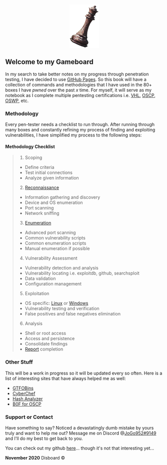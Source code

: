 <p align="center">
  <img src="/assets/images/queen-small.png"> 
</p>

## Welcome to my Gameboard

In my search to take better notes on my progress through penetration testing, I have decided to use [GitHub Pages](https://pages.github.com/). So this book will have a collection of commands and methodologies that I have used in the 80+ boxes I have _pwned_ over the past _x_ time. For myself, it will serve as my notebook as I complete multiple pentesting certifications i.e. [VHL](https://www.virtualhackinglabs.com/), [OSCP](https://www.offensive-security.com/pwk-oscp/), [OSWP](https://www.offensive-security.com/wifu-oswp/), etc.

### Methodology

Every pen-tester needs a checklist to run through. After running through many boxes and constantly refining my process of finding and exploiting vulnerabilities, I have simplified my process to the following steps:

#### Methodology Checklist

> 1. Scoping
>   - Define criteria
>   - Test initial connections
>   - Analyze given information
> 2. [Reconnaissance](recon/alpha.md)
>   - Information gathering and discovery
>   - Device and OS enumeration
>   - Port scanning
>   - Network sniffing
> 3. [Enumeration](enum/bravo.md)
>   - Advanced port scanning
>   - Common vulnerability scripts
>   - Common enumeration scripts
>   - Manual enumeration if possible
> 4. Vulnerability Assessment
>   - Vulnerability detection and analysis
>   - Vulnerability locating i.e. exploitdb, github, searchsploit
>   - Data validation
>   - Configuration management
> 5. Exploitation
>   - OS specific: [Linux](vuln/charlie.md) or [Windows](vuln/delta.md)
>   - Vulnerability testing and verification
>   - False positives and false negatives elimination
> 6. Analysis
>   - Shell or root access
>   - Access and persistence
>   - Consolidate findings
>   - [Report](writeups/echo.md) completion

### Other Stuff

This will be a work in progress so it will be updated every so often. Here is a list of interesting sites that have always helped me as well:
- [GTFOBins](https://gtfobins.github.io/)
- [CyberChef](https://gchq.github.io/CyberChef/)
- [Hash Analyzer](https://www.tunnelsup.com/hash-analyzer/)
- [B0F for OSCP](http://strongcourage.github.io/2020/04/19/bof.html)

### Support or Contact

Have something to say? Noticed a devastatingly dumb mistake by yours truly and want to help me out? Message me on Discord @[JoGo952#9149](https://discord.com/) and I'll do my best to get back to you.

You can check out my github [here](https://github.com/tjf952)... though it's not that interesting yet...

**November 2020** Disboard &copy;

